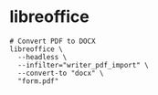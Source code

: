 # libreoffice

```shell
# Convert PDF to DOCX
libreoffice \
  --headless \
  --infilter="writer_pdf_import" \
  --convert-to "docx" \
  "form.pdf"
```
